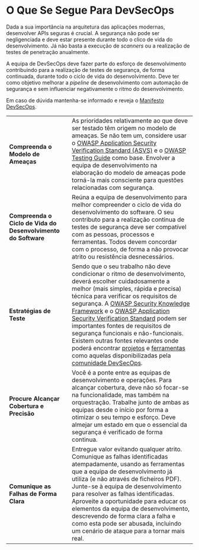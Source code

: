 # O Que Se Segue Para DevSecOps

Dada a sua importância na arquitetura das aplicações modernas, desenvolver APIs
seguras é crucial. A segurança não pode ser negligenciada e deve estar presente
durante todo o clico de vida do desenvolvimento. Já não basta a execução de
_scanners_ ou a realização de testes de penetração anualmente.

A equipa de DevSecOps deve fazer parte do esforço de desenvolvimento
contribuindo para a realização de testes de segurança, de forma continuada,
durante todo o ciclo de vida do desenvolvimento. Deve ter como objetivo melhorar
a _pipeline_ de desenvolvimento com automação de segurança e sem influenciar
negativamente o ritmo do desenvolvimento.

Em caso de dúvida mantenha-se informado e reveja o [Manifesto DevSecOps][1].

| | |
|-|-|
| **Compreenda o Modelo de Ameaças** | As prioridades relativamente ao que deve ser testado têm origem no modelo de ameaças. Se não tem um, considere usar o [OWASP Application Security Verification Standard (ASVS)][2] e o [OWASP Testing Guide][3] como base. Envolver a equipa de desenvolvimento na elaboração do modelo de ameaças pode torná-la mais consciente para questões relacionadas com segurança. |
| **Compreenda o Ciclo de Vida do Desenvolvimento do Software** | Reúna a equipa de desenvolvimento para melhor compreender o ciclo de vida do desenvolvimento do software. O seu contributo para a realização continua de testes de segurança deve ser compatível com as pessoas, processos e ferramentas. Todos devem concordar com o processo, de forma a não provocar atrito ou resistência desnecessários. |
| **Estratégias de Teste** | Sendo que o seu trabalho não deve condicionar o ritmo de desenvolvimento, deverá escolher cuidadosamente a melhor (mais simples, rápida e precisa) técnica para verificar os requisitos de segurança. A [OWASP Security Knowledge Framework][4] e o [OWASP Application Security Verification Standard][2] podem ser importantes fontes de requisitos de segurança funcionais e não-funcionais. Existem outras fontes relevantes onde poderá encontrar [projetos][5] e [ferramentas][6] como aquelas disponibilizadas pela [comunidade DevSecOps][7]. |
| **Procure Alcançar Cobertura e Precisão** | Você é a ponte entre as equipas de desenvolvimento e operações. Para alcançar cobertura, deve não só focar-se na funcionalidade, mas também na orquestração. Trabalhe junto de ambas as equipas desde o início por forma a otimizar o seu tempo e esforço. Deve almejar um estado em que o essencial da segurança é verificado de forma continua. |
| **Comunique as Falhas de Forma Clara** | Entregue valor evitando qualquer atrito. Comunique as falhas identificadas atempadamente, usando as ferramentas que a equipa de desenvolvimento já utiliza (e não através de ficheiros PDF). Junte-se à equipa de desenvolvimento para resolver as falhas identificadas. Aproveite a oportunidade para educar os elementos da equipa de desenvolvimento, descrevendo de forma clara a falha e como esta pode ser abusada, incluindo um cenário de ataque para a tornar mais real. |

[1]: https://www.devsecops.org/
[2]: https://owasp.org/www-project-application-security-verification-standard/
[3]: https://owasp.org/www-project-web-security-testing-guide/
[4]: https://owasp.org/www-project-security-knowledge-framework/
[5]: http://devsecops.github.io/
[6]: https://github.com/devsecops/awesome-devsecops
[7]: http://devsecops.org
